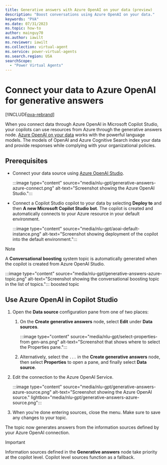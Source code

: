 ```yaml
---
title: Generative answers with Azure OpenAI on your data (preview)
description: "Boost conversations using Azure OpenAI on your data."
keywords: "PVA"
ms.date: 07/31/2023
ms.topic: how-to
author: mainguy70
ms.author: iawilt
ms.reviewer: iawilt
ms.collection: virtual-agent
ms.service: power-virtual-agents
ms.search.region: USA
searchScope:
  - "Power Virtual Agents"
---
```


# Connect your data to Azure OpenAI for generative answers

[!INCLUDE[pva-rebrand](includes/pva-rebrand.md)]

When you connect data through Azure OpenAI in Microsoft Copilot Studio, your copilots can use resources from Azure through the generative answers node. [Azure OpenAI on your data](/azure/ai-services/openai/concepts/use-your-data) works with the powerful language models. The models of OpenAI and Azure Cognitive Search index your data and provide responses while complying with your organizational policies.

## Prerequisites

- Connect your data source using [Azure OpenAI Studio](https://openai.studio-ppe.azure.com/).

  :::image type="content" source="media/nlu-gpt/generative-answers-azure-connect.png" alt-text="Screenshot showing the Azure OpenAI Studio.":::

- Connect a Copilot Studio copilot to your data by selecting **Deploy to** and then **A new Microsoft Copilot Studio bot**. The copilot is created and automatically connects to your Azure resource in your default environment.

  :::image type="content" source="media/nlu-gpt/aoai-default-instance.png" alt-text="Screenshot showing deployment of the copilot into the default environment.":::

> [!NOTE]
> A **Conversational boosting** system topic is automatically generated when the copilot is created from Azure OpenAI Studio.
>  
> :::image type="content" source="media/nlu-gpt/generative-answers-azure-topic.png" alt-text="Screenshot showing the conversational boosting topic in the list of topics."::: boosted topic

## Use Azure OpenAI in Copilot Studio

1. Open the **Data source** configuration pane from one of two places:

   1. On the **Create generative answers** node, select **Edit** under **Data sources**.

      :::image type="content" source="media/nlu-gpt/select-properties-from gen-ans.png" alt-text="Screenshot that shows where to select the Properties pane.":::

   1. Alternatively, select the `...` in the **Create generative answers** node, then select **Properties** to open a pane, and finally select **Data source**.

1. Edit the connection to the Azure OpenAI Service.

   :::image type="content" source="media/nlu-gpt/generative-answers-azure-source.png" alt-text="Screenshot showing the Azure OpenAI source." lightbox="media/nlu-gpt/generative-answers-azure-source.png":::

1. When you're done entering sources, close the menu. Make sure to save any changes to your topic.

The topic now generates answers from the information sources defined by your Azure OpenAI connection.

> [!IMPORTANT]
> Information sources defined in the **Generative answers** node take priority at the copilot level. Copilot level sources function as a fallback.
